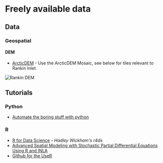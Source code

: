 # Freely available data

## Data
### Geospatial
#### DEM
* [ArcticDEM](https://www.pgc.umn.edu/data/arcticdem/) - Use the ArcticDEM Mosaic, see below for tiles relevant to Rankin Inlet.

![Rankin DEM](https://raw.githubusercontent.com/nuwcru/ltemp_data-sources/master/landing%20page/tiles.png?token=ACFCRHABW3TZO5VBTZ33WZK46FDI2)

## Tutorials
### Python
* [Automate the boring stuff with python](https://automatetheboringstuff.com/)

### R
* [R for Data Science](https://r4ds.had.co.nz/) - *Hadley Wickham's r4ds*
* [Advanced Spatial Modeling with Stochastic Partial Differential Equations Using R and INLA](https://becarioprecario.bitbucket.io/spde-gitbook/index.html)
* [Github for the UseR](https://happygitwithr.com/)

